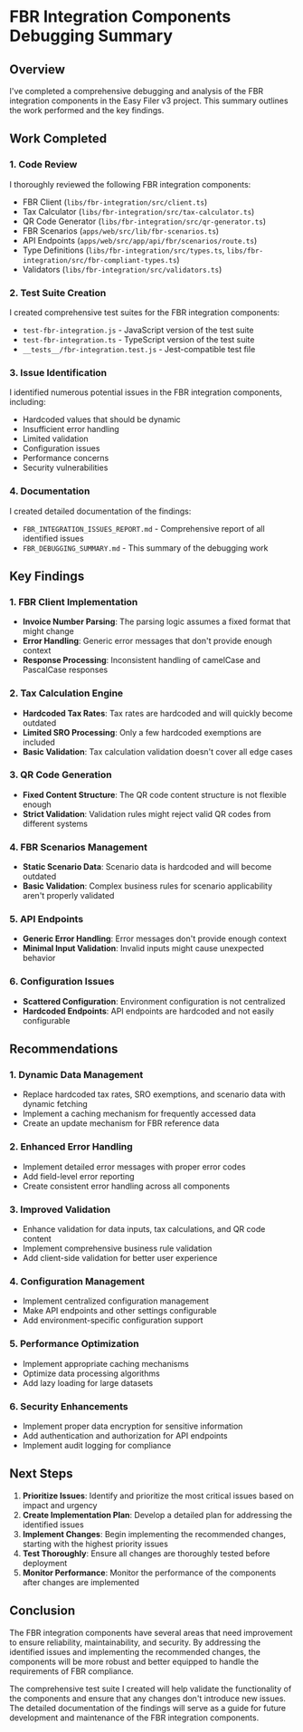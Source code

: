 # FBR Integration Components Debugging Summary

## Overview
I've completed a comprehensive debugging and analysis of the FBR integration components in the Easy Filer v3 project. This summary outlines the work performed and the key findings.

## Work Completed

### 1. Code Review
I thoroughly reviewed the following FBR integration components:
- FBR Client (`libs/fbr-integration/src/client.ts`)
- Tax Calculator (`libs/fbr-integration/src/tax-calculator.ts`)
- QR Code Generator (`libs/fbr-integration/src/qr-generator.ts`)
- FBR Scenarios (`apps/web/src/lib/fbr-scenarios.ts`)
- API Endpoints (`apps/web/src/app/api/fbr/scenarios/route.ts`)
- Type Definitions (`libs/fbr-integration/src/types.ts`, `libs/fbr-integration/src/fbr-compliant-types.ts`)
- Validators (`libs/fbr-integration/src/validators.ts`)

### 2. Test Suite Creation
I created comprehensive test suites for the FBR integration components:
- `test-fbr-integration.js` - JavaScript version of the test suite
- `test-fbr-integration.ts` - TypeScript version of the test suite
- `__tests__/fbr-integration.test.js` - Jest-compatible test file

### 3. Issue Identification
I identified numerous potential issues in the FBR integration components, including:
- Hardcoded values that should be dynamic
- Insufficient error handling
- Limited validation
- Configuration issues
- Performance concerns
- Security vulnerabilities

### 4. Documentation
I created detailed documentation of the findings:
- `FBR_INTEGRATION_ISSUES_REPORT.md` - Comprehensive report of all identified issues
- `FBR_DEBUGGING_SUMMARY.md` - This summary of the debugging work

## Key Findings

### 1. FBR Client Implementation
- **Invoice Number Parsing**: The parsing logic assumes a fixed format that might change
- **Error Handling**: Generic error messages that don't provide enough context
- **Response Processing**: Inconsistent handling of camelCase and PascalCase responses

### 2. Tax Calculation Engine
- **Hardcoded Tax Rates**: Tax rates are hardcoded and will quickly become outdated
- **Limited SRO Processing**: Only a few hardcoded exemptions are included
- **Basic Validation**: Tax calculation validation doesn't cover all edge cases

### 3. QR Code Generation
- **Fixed Content Structure**: The QR code content structure is not flexible enough
- **Strict Validation**: Validation rules might reject valid QR codes from different systems

### 4. FBR Scenarios Management
- **Static Scenario Data**: Scenario data is hardcoded and will become outdated
- **Basic Validation**: Complex business rules for scenario applicability aren't properly validated

### 5. API Endpoints
- **Generic Error Handling**: Error messages don't provide enough context
- **Minimal Input Validation**: Invalid inputs might cause unexpected behavior

### 6. Configuration Issues
- **Scattered Configuration**: Environment configuration is not centralized
- **Hardcoded Endpoints**: API endpoints are hardcoded and not easily configurable

## Recommendations

### 1. Dynamic Data Management
- Replace hardcoded tax rates, SRO exemptions, and scenario data with dynamic fetching
- Implement a caching mechanism for frequently accessed data
- Create an update mechanism for FBR reference data

### 2. Enhanced Error Handling
- Implement detailed error messages with proper error codes
- Add field-level error reporting
- Create consistent error handling across all components

### 3. Improved Validation
- Enhance validation for data inputs, tax calculations, and QR code content
- Implement comprehensive business rule validation
- Add client-side validation for better user experience

### 4. Configuration Management
- Implement centralized configuration management
- Make API endpoints and other settings configurable
- Add environment-specific configuration support

### 5. Performance Optimization
- Implement appropriate caching mechanisms
- Optimize data processing algorithms
- Add lazy loading for large datasets

### 6. Security Enhancements
- Implement proper data encryption for sensitive information
- Add authentication and authorization for API endpoints
- Implement audit logging for compliance

## Next Steps

1. **Prioritize Issues**: Identify and prioritize the most critical issues based on impact and urgency
2. **Create Implementation Plan**: Develop a detailed plan for addressing the identified issues
3. **Implement Changes**: Begin implementing the recommended changes, starting with the highest priority issues
4. **Test Thoroughly**: Ensure all changes are thoroughly tested before deployment
5. **Monitor Performance**: Monitor the performance of the components after changes are implemented

## Conclusion

The FBR integration components have several areas that need improvement to ensure reliability, maintainability, and security. By addressing the identified issues and implementing the recommended changes, the components will be more robust and better equipped to handle the requirements of FBR compliance.

The comprehensive test suite I created will help validate the functionality of the components and ensure that any changes don't introduce new issues. The detailed documentation of the findings will serve as a guide for future development and maintenance of the FBR integration components.
